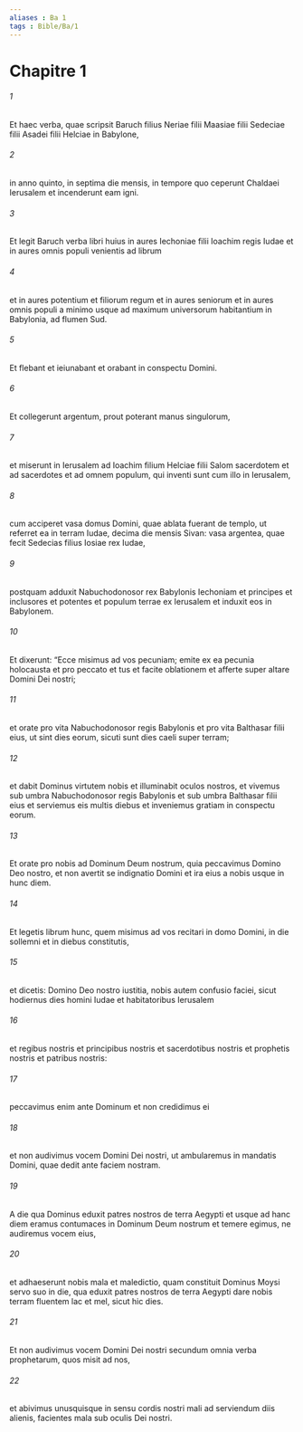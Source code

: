 ```yaml
---
aliases : Ba 1
tags : Bible/Ba/1
---
```


# Chapitre 1

###### 1
Et haec verba, quae scripsit Baruch filius Neriae filii Maasiae filii Sedeciae filii Asadei filii Helciae in Babylone, 
###### 2
in anno quinto, in septima die mensis, in tempore quo ceperunt Chaldaei Ierusalem et incenderunt eam igni. 
###### 3
Et legit Baruch verba libri huius in aures Iechoniae filii Ioachim regis Iudae et in aures omnis populi venientis ad librum 
###### 4
et in aures potentium et filiorum regum et in aures seniorum et in aures omnis populi a minimo usque ad maximum universorum habitantium in Babylonia, ad flumen Sud. 
###### 5
Et flebant et ieiunabant et orabant in conspectu Domini. 
###### 6
Et collegerunt argentum, prout poterant manus singulorum, 
###### 7
et miserunt in Ierusalem ad Ioachim filium Helciae filii Salom sacerdotem et ad sacerdotes et ad omnem populum, qui inventi sunt cum illo in Ierusalem, 
###### 8
cum acciperet vasa domus Domini, quae ablata fuerant de templo, ut referret ea in terram Iudae, decima die mensis Sivan: vasa argentea, quae fecit Sedecias filius Iosiae rex Iudae, 
###### 9
postquam adduxit Nabuchodonosor rex Babylonis Iechoniam et principes et inclusores et potentes et populum terrae ex Ierusalem et induxit eos in Babylonem. 
###### 10
Et dixerunt: “Ecce misimus ad vos pecuniam; emite ex ea pecunia holocausta et pro peccato et tus et facite oblationem et afferte super altare Domini Dei nostri; 
###### 11
et orate pro vita Nabuchodonosor regis Babylonis et pro vita Balthasar filii eius, ut sint dies eorum, sicuti sunt dies caeli super terram; 
###### 12
et dabit Dominus virtutem nobis et illuminabit oculos nostros, et vivemus sub umbra Nabuchodonosor regis Babylonis et sub umbra Balthasar filii eius et serviemus eis multis diebus et inveniemus gratiam in conspectu eorum. 
###### 13
Et orate pro nobis ad Dominum Deum nostrum, quia peccavimus Domino Deo nostro, et non avertit se indignatio Domini et ira eius a nobis usque in hunc diem. 
###### 14
Et legetis librum hunc, quem misimus ad vos recitari in domo Domini, in die sollemni et in diebus constitutis, 
###### 15
et dicetis: Domino Deo nostro iustitia, nobis autem confusio faciei, sicut hodiernus dies homini Iudae et habitatoribus Ierusalem 
###### 16
et regibus nostris et principibus nostris et sacerdotibus nostris et prophetis nostris et patribus nostris: 
###### 17
peccavimus enim ante Dominum et non credidimus ei 
###### 18
et non audivimus vocem Domini Dei nostri, ut ambularemus in mandatis Domini, quae dedit ante faciem nostram. 
###### 19
A die qua Dominus eduxit patres nostros de terra Aegypti et usque ad hanc diem eramus contumaces in Dominum Deum nostrum et temere egimus, ne audiremus vocem eius, 
###### 20
et adhaeserunt nobis mala et maledictio, quam constituit Dominus Moysi servo suo in die, qua eduxit patres nostros de terra Aegypti dare nobis terram fluentem lac et mel, sicut hic dies. 
###### 21
Et non audivimus vocem Domini Dei nostri secundum omnia verba prophetarum, quos misit ad nos, 
###### 22
et abivimus unusquisque in sensu cordis nostri mali ad serviendum diis alienis, facientes mala sub oculis Dei nostri.
